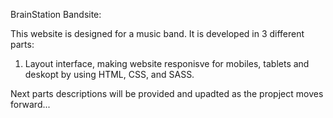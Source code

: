 BrainStation Bandsite:

This website is designed for a music band. It is developed in 3 different parts:
  1) Layout interface, making website responisve for mobiles, tablets and deskopt by using HTML, CSS, and SASS.

Next parts descriptions will be provided and upadted as the propject moves forward...
